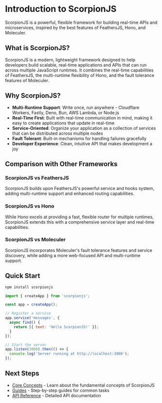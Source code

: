# Introduction to ScorpionJS

ScorpionJS is a powerful, flexible framework for building real-time APIs and microservices, inspired by the best features of FeathersJS, Hono, and Moleculer.

## What is ScorpionJS?

ScorpionJS is a modern, lightweight framework designed to help developers build scalable, real-time applications and APIs that can run across multiple JavaScript runtimes. It combines the real-time capabilities of FeathersJS, the multi-runtime flexibility of Hono, and the fault tolerance features of Moleculer.

## Why ScorpionJS?

- **Multi-Runtime Support**: Write once, run anywhere - Cloudflare Workers, Fastly, Deno, Bun, AWS Lambda, or Node.js
- **Real-Time First**: Built with real-time communication in mind, making it easy to create applications that update in real-time
- **Service-Oriented**: Organize your application as a collection of services that can be distributed across multiple nodes
- **Fault Tolerant**: Built-in mechanisms for handling failures gracefully
- **Developer Experience**: Clean, intuitive API that makes development a joy

## Comparison with Other Frameworks

### ScorpionJS vs FeathersJS

ScorpionJS builds upon FeathersJS's powerful service and hooks system, adding multi-runtime support and enhanced routing capabilities.

### ScorpionJS vs Hono

While Hono excels at providing a fast, flexible router for multiple runtimes, ScorpionJS extends this with a comprehensive service layer and real-time capabilities.

### ScorpionJS vs Moleculer

ScorpionJS incorporates Moleculer's fault tolerance features and service discovery, while adding a more web-focused API and multi-runtime support.

## Quick Start

```bash
npm install scorpionjs
```

```javascript
import { createApp } from 'scorpionjs';

const app = createApp();

// Register a service
app.service('messages', {
  async find() {
    return [{ text: 'Hello ScorpionJS!' }];
  }
});

// Start the server
app.listen(3000).then(() => {
  console.log('Server running at http://localhost:3000');
});
```

## Next Steps

- [Core Concepts](../core-concepts/README.md) - Learn about the fundamental concepts of ScorpionJS
- [Guides](../guides/README.md) - Step-by-step guides for common tasks
- [API Reference](../api/README.md) - Detailed API documentation
